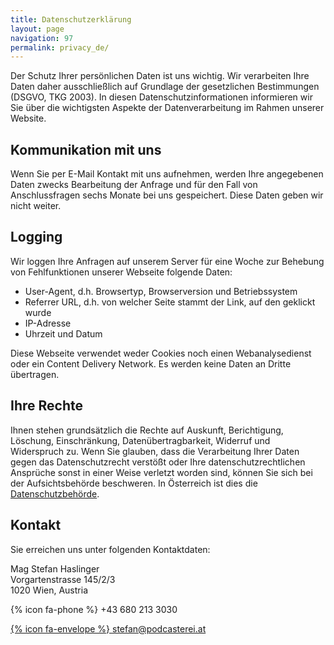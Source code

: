 ```yaml
---
title: Datenschutzerklärung
layout: page
navigation: 97
permalink: privacy_de/
---
```


Der Schutz Ihrer persönlichen Daten ist uns wichtig. Wir verarbeiten Ihre Daten daher ausschließlich
auf Grundlage der gesetzlichen Bestimmungen (DSGVO, TKG 2003). In diesen Datenschutzinformationen
informieren wir Sie über die wichtigsten Aspekte der Datenverarbeitung im Rahmen unserer Website.


## Kommunikation mit uns

Wenn Sie per E-Mail Kontakt mit uns aufnehmen, werden Ihre angegebenen Daten zwecks Bearbeitung der
Anfrage und für den Fall von Anschlussfragen sechs Monate bei uns gespeichert. Diese Daten geben
wir nicht weiter.


## Logging

Wir loggen Ihre Anfragen auf unserem Server für eine Woche zur Behebung von Fehlfunktionen unserer
Webseite folgende Daten:

* User-Agent, d.h. Browsertyp, Browserversion und Betriebssystem
* Referrer URL, d.h. von welcher Seite stammt der Link, auf den geklickt wurde
* IP-Adresse
* Uhrzeit und Datum

Diese Webseite verwendet weder Cookies noch einen Webanalysedienst oder ein Content Delivery Network.
Es werden keine Daten an Dritte übertragen.


## Ihre Rechte

Ihnen stehen grundsätzlich die Rechte auf Auskunft, Berichtigung, Löschung, Einschränkung,
Datenübertragbarkeit, Widerruf und Widerspruch zu. Wenn Sie glauben, dass die Verarbeitung Ihrer
Daten gegen das Datenschutzrecht verstößt oder Ihre datenschutzrechtlichen Ansprüche sonst in
einer Weise verletzt worden sind, können Sie sich bei der Aufsichtsbehörde beschweren. In Österreich
ist dies die [Datenschutzbehörde](https://www.dsb.gv.at/).


## Kontakt

Sie erreichen uns unter folgenden Kontaktdaten:

Mag Stefan Haslinger<br/>
Vorgartenstrasse 145/2/3<br/>
1020 Wien, Austria<br/>

{% icon fa-phone %} +43 680 213 3030

[{% icon fa-envelope %} stefan@podcasterei.at](mailto://stefan@panod.io)

<br/>